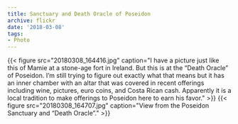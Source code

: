```yaml
---
title: Sanctuary and Death Oracle of Poseidon
archive: flickr
date: '2018-03-08'
tags:
- Photo
---
```

{{< figure src="20180308_164416.jpg" caption="I have a picture just like this of Mamie at a stone-age fort in Ireland. But this is at the “Death Oracle” of Poseidon. I’m still trying to figure out exactly what that means but it has an inner chamber with an altar that was covered in recent offerings including wine, pictures, euro coins, and Costa Rican cash. Apparently it is a local tradition to make offerings to Poseidon here to earn his favor." >}}
{{< figure src="20180308_164707.jpg" caption="View from the Poseidon Sanctuary and “Death Oracle”." >}}
